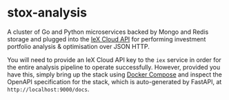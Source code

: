 # stox-analysis

A cluster of Go and Python microservices backed by Mongo and Redis storage and plugged into the [IeX Cloud API](https://iexcloud.io/) for performing investment portfolio analysis & optimisation over JSON HTTP.

You will need to provide an IeX Cloud API key to the `iex` service in order for the entire analysis pipeline to operate successfully. However, provided you have this, simply bring up the stack using [Docker Compose](https://docs.docker.com/compose/) and inspect the OpenAPI specification for the stack, which is auto-generated by FastAPI, at `http://localhost:9000/docs`.
